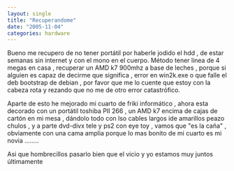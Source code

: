 ```yaml
---
layout: single
title: "Recuperandome"
date: "2005-11-04"
categories: hardware
---
```



Bueno me recupero de no tener portátil por haberle jodido el hdd , de estar semanas sin internet y con el mono en el cuerpo. Método tener linea de 4 megas en casa , recuperar un AMD k7 900mhz a base de leches , porque si alguien es capaz de decirme que significa , error en win2k.exe o que falle el deb bootstrap de debian , por favor que me lo cuente que estoy con la cabeza rota y rezando que no me de otro error catastrófico.

Aparte de esto he mejorado mi cuarto de friki informático , ahora esta decorado con un portátil toshiba PII 266 , un AMD k7 encima de cajas de cartón en mi mesa , dándolo todo con lso cables largos ide amarillos peazo chulos , y a parte dvd-divx tele y ps2 con eye toy , vamos que "es la caña" , obviamente con una cama amplia porque lo mas bonito de mi cuarto es mi novia ........

Asi que hombrecillos pasarlo bien que el vicio y yo estamos muy juntos últimamente
